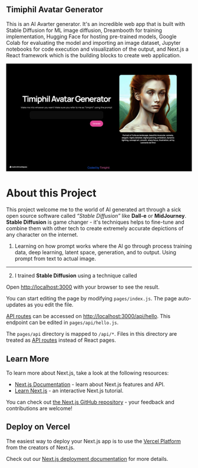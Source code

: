 ## Timiphil Avatar Generator

This is an AI Avarter generator. It's an incredible web app that is built with Stable Diffusion for ML image diffusion, Dreambooth for training implementation, Hugging Face for hosting pre-trained models, Google Colab for evaluating the model and importing an image dataset, Jupyter notebooks for code execution and visualization of the output, and Next.js a React framework which is the building blocks to create web application.

<div align="center">

  ![Image](./assets/desktop-img.png)
  
</div>

# About this Project

This project welcome me to the world of AI generated art through a sick open source software called _“Stable Diffusion”_ like __Dall-e__ or __MidJourney__. __Stable Diffusion__ is game changer - it's techniques helps to fine-tune and combine them with other tech to create extremely accurate depictions of any character on the internet. 

1.  Learning on how prompt works where the AI go through process training data, deep learning, latent space, generation, and to output. Using prompt from text to actual image.

***

2. I trained __Stable Diffusion__ using a technique called
 

Open [http://localhost:3000](http://localhost:3000) with your browser to see the result.

You can start editing the page by modifying `pages/index.js`. The page auto-updates as you edit the file.

[API routes](https://nextjs.org/docs/api-routes/introduction) can be accessed on [http://localhost:3000/api/hello](http://localhost:3000/api/hello). This endpoint can be edited in `pages/api/hello.js`.

The `pages/api` directory is mapped to `/api/*`. Files in this directory are treated as [API routes](https://nextjs.org/docs/api-routes/introduction) instead of React pages.

## Learn More

To learn more about Next.js, take a look at the following resources:

- [Next.js Documentation](https://nextjs.org/docs) - learn about Next.js features and API.
- [Learn Next.js](https://nextjs.org/learn) - an interactive Next.js tutorial.

You can check out [the Next.js GitHub repository](https://github.com/vercel/next.js/) - your feedback and contributions are welcome!

## Deploy on Vercel

The easiest way to deploy your Next.js app is to use the [Vercel Platform](https://vercel.com/new?utm_medium=default-template&filter=next.js&utm_source=create-next-app&utm_campaign=create-next-app-readme) from the creators of Next.js.

Check out our [Next.js deployment documentation](https://nextjs.org/docs/deployment) for more details.
